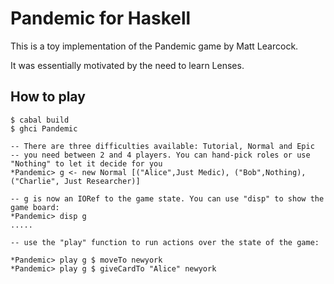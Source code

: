 # Pandemic for Haskell

This is a toy implementation of the Pandemic game by Matt Learcock.

It was essentially motivated by the need to learn Lenses.


## How to play

    $ cabal build
    $ ghci Pandemic

    -- There are three difficulties available: Tutorial, Normal and Epic
    -- you need between 2 and 4 players. You can hand-pick roles or use "Nothing" to let it decide for you
    *Pandemic> g <- new Normal [("Alice",Just Medic), ("Bob",Nothing), ("Charlie", Just Researcher)]

    -- g is now an IORef to the game state. You can use "disp" to show the game board:
    *Pandemic> disp g
    .....

    -- use the "play" function to run actions over the state of the game:

    *Pandemic> play g $ moveTo newyork
    *Pandemic> play g $ giveCardTo "Alice" newyork


